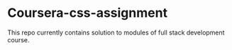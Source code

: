 # Coursera-css-assignment

This repo currently contains solution to modules of full stack development course.
